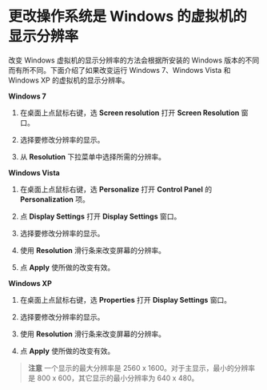 # 更改操作系统是 Windows 的虚拟机的显示分辨率

改变 Windows 虚拟机的显示分辨率的方法会根据所安装的 Windows 版本的不同而有所不同。下面介绍了如果改变运行 Windows 7、Windows Vista 和 Windows XP 的虚拟机的显示分辨率。<br/>

**Windows 7**
1. 在桌面上点鼠标右键，选 **Screen resolution** 打开 **Screen Resolution** 窗口。

2. 选择要修改分辨率的显示。

3. 从 **Resolution** 下拉菜单中选择所需的分辨率。

**Windows Vista**
1. 在桌面上点鼠标右键，选 **Personalize** 打开 **Control Panel** 的 **Personalization** 项。

2. 点 **Display Settings** 打开 **Display Settings** 窗口。

3. 选择要修改分辨率的显示。

4. 使用 **Resolution** 滑行条来改变屏幕的分辨率。

5. 点 **Apply** 使所做的改变有效。

**Windows XP**
1. 在桌面上点鼠标右键，选 **Properties** 打开 **Display Settings** 窗口。

2. 选择要修改分辨率的显示。

3. 使用 **Resolution** 滑行条来改变屏幕的分辨率。

4. 点 **Apply** 使所做的改变有效。

> **注意**
> 一个显示的最大分辨率是 2560 x 1600。对于主显示，最小的分辨率是 800 x 600，其它显示的最小分辨率为 640 x 480。
